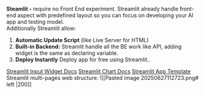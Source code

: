 **Steamlit -** require no Front End experiment. Streamlit already handle front-end aspect with predefined layout so you can focus on developing your AI app and testing model.  
	Additionally Streamlit allow:
1. **Automatic Update Script** (like Live Server for HTML)  
2. **Built-in Backend:** Streamlit handle all the BE work like API, adding widget is the same as declaring variable. 
3. **Deploy Instantly** Deploy app for free using Streamlit.. 

[Streamlit Input Widget Docs](https://docs.streamlit.io/develop/api-reference/widgets)
[Streamlit Chart Docs](https://docs.streamlit.io/develop/api-reference/charts)
[Streamlit App Template](https://streamlit.io/gallery)
Streamlit multi-pages web structure:
![[Pasted image 20250627112723.png# left |200]]


